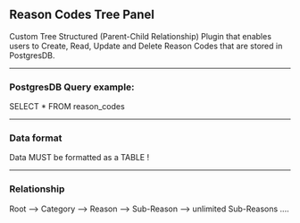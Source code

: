 ## Reason Codes Tree Panel 
Custom Tree Structured (Parent-Child Relationship) Plugin that enables users to Create, Read, Update and Delete Reason Codes that are stored in PostgresDB.

------

### PostgresDB Query example: 

SELECT * FROM reason_codes

-------

### Data format
Data MUST be formatted as a TABLE !

-------

### Relationship
Root --> Category --> Reason --> Sub-Reason --> unlimited Sub-Reasons ....
